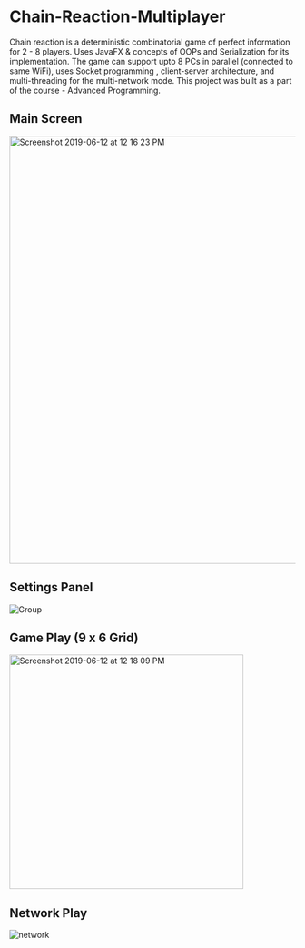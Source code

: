# Chain-Reaction-Multiplayer
Chain reaction is a deterministic combinatorial game of perfect information for 2 - 8
players. Uses JavaFX & concepts of OOPs and Serialization for its implementation.
The game can support upto 8 PCs in parallel (connected to same WiFi), uses Socket
programming , client-server architecture, and multi-threading for the multi-network
mode. This project was built as a part of the course - Advanced Programming.

## Main Screen
<img width="752" alt="Screenshot 2019-06-12 at 12 16 23 PM" src="https://user-images.githubusercontent.com/20173739/59329313-392ec080-8d0c-11e9-8656-989623235e7c.png">

## Settings Panel

![Group](https://user-images.githubusercontent.com/20173739/59329586-d8ec4e80-8d0c-11e9-901e-99f4107808d5.png)

## Game Play (9 x 6 Grid)

<img width="412" alt="Screenshot 2019-06-12 at 12 18 09 PM" src="https://user-images.githubusercontent.com/20173739/59329635-f3bec300-8d0c-11e9-8cfd-f8902912d50e.png">

## Network Play

![network](https://user-images.githubusercontent.com/20173739/59329859-8a8b7f80-8d0d-11e9-82f1-236c1a8614ac.png)
